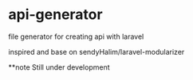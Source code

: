 api-generator
=============

file generator for creating api with laravel

inspired and base on sendyHalim/laravel-modularizer


**note
Still under development
